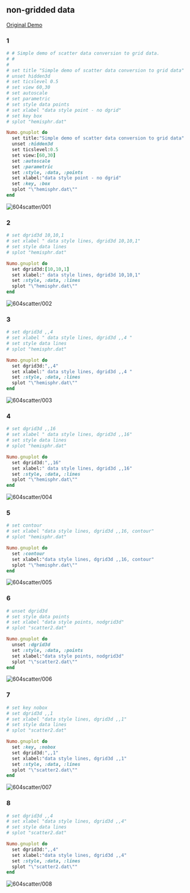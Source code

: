 ## non-gridded data
[Original Demo](http://gnuplot.sourceforge.net/demo_4.6/scatter.html)

### 1

```ruby
# # Simple demo of scatter data conversion to grid data.
# #
#
# set title "Simple demo of scatter data conversion to grid data"
# unset hidden3d
# set ticslevel 0.5
# set view 60,30
# set autoscale
# set parametric
# set style data points
# set xlabel "data style point - no dgrid"
# set key box
# splot "hemisphr.dat"

Numo.gnuplot do
  set title:"Simple demo of scatter data conversion to grid data"
  unset :hidden3d
  set ticslevel:0.5
  set view:[60,30]
  set :autoscale
  set :parametric
  set :style, :data, :points
  set xlabel:"data style point - no dgrid"
  set :key, :box
  splot "\"hemisphr.dat\""
end
```
![604scatter/001](https://raw.githubusercontent.com/ruby-numo/numo-gnuplot-demo/master/gnuplot/md/604scatter/image/001.png)

### 2

```ruby
# set dgrid3d 10,10,1
# set xlabel " data style lines, dgrid3d 10,10,1"
# set style data lines
# splot "hemisphr.dat"

Numo.gnuplot do
  set dgrid3d:[10,10,1]
  set xlabel:" data style lines, dgrid3d 10,10,1"
  set :style, :data, :lines
  splot "\"hemisphr.dat\""
end
```
![604scatter/002](https://raw.githubusercontent.com/ruby-numo/numo-gnuplot-demo/master/gnuplot/md/604scatter/image/002.png)

### 3

```ruby
# set dgrid3d ,,4
# set xlabel " data style lines, dgrid3d ,,4 "
# set style data lines
# splot "hemisphr.dat"

Numo.gnuplot do
  set dgrid3d:",,4"
  set xlabel:" data style lines, dgrid3d ,,4 "
  set :style, :data, :lines
  splot "\"hemisphr.dat\""
end
```
![604scatter/003](https://raw.githubusercontent.com/ruby-numo/numo-gnuplot-demo/master/gnuplot/md/604scatter/image/003.png)

### 4

```ruby
# set dgrid3d ,,16
# set xlabel " data style lines, dgrid3d ,,16"
# set style data lines
# splot "hemisphr.dat"

Numo.gnuplot do
  set dgrid3d:",,16"
  set xlabel:" data style lines, dgrid3d ,,16"
  set :style, :data, :lines
  splot "\"hemisphr.dat\""
end
```
![604scatter/004](https://raw.githubusercontent.com/ruby-numo/numo-gnuplot-demo/master/gnuplot/md/604scatter/image/004.png)

### 5

```ruby
# set contour
# set xlabel "data style lines, dgrid3d ,,16, contour"
# splot "hemisphr.dat"

Numo.gnuplot do
  set :contour
  set xlabel:"data style lines, dgrid3d ,,16, contour"
  splot "\"hemisphr.dat\""
end
```
![604scatter/005](https://raw.githubusercontent.com/ruby-numo/numo-gnuplot-demo/master/gnuplot/md/604scatter/image/005.png)

### 6

```ruby
# unset dgrid3d
# set style data points
# set xlabel "data style points, nodgrid3d"
# splot "scatter2.dat"

Numo.gnuplot do
  unset :dgrid3d
  set :style, :data, :points
  set xlabel:"data style points, nodgrid3d"
  splot "\"scatter2.dat\""
end
```
![604scatter/006](https://raw.githubusercontent.com/ruby-numo/numo-gnuplot-demo/master/gnuplot/md/604scatter/image/006.png)

### 7

```ruby
# set key nobox
# set dgrid3d ,,1
# set xlabel "data style lines, dgrid3d ,,1"
# set style data lines
# splot "scatter2.dat"

Numo.gnuplot do
  set :key, :nobox
  set dgrid3d:",,1"
  set xlabel:"data style lines, dgrid3d ,,1"
  set :style, :data, :lines
  splot "\"scatter2.dat\""
end
```
![604scatter/007](https://raw.githubusercontent.com/ruby-numo/numo-gnuplot-demo/master/gnuplot/md/604scatter/image/007.png)

### 8

```ruby
# set dgrid3d ,,4
# set xlabel "data style lines, dgrid3d ,,4"
# set style data lines
# splot "scatter2.dat"

Numo.gnuplot do
  set dgrid3d:",,4"
  set xlabel:"data style lines, dgrid3d ,,4"
  set :style, :data, :lines
  splot "\"scatter2.dat\""
end
```
![604scatter/008](https://raw.githubusercontent.com/ruby-numo/numo-gnuplot-demo/master/gnuplot/md/604scatter/image/008.png)
